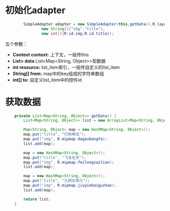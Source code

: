 # 初始化adapter
```java
        SimpleAdapter adapter = new SimpleAdapter(this,getData(),R.layout.simple_list_item,
                new String[]{"img","title"},
                new int[]{R.id.img,R.id.title});
```
五个参数：
* **Context context:** 上下文，一般传this
* **List<? extends Map<String, ?>> data** List<Map<String, Object>>型数据
* **int resource:** list_item索引，一般传自定义的list_item
* **String[] from:** map中的key组成的字符串数组 
* **int[] to:** 自定义list_item中的控件id
# 获取数据
```java
    private List<Map<String, Object>> getData() {
        List<Map<String, Object>> list = new ArrayList<Map<String, Object>>();

        Map<String, Object> map = new HashMap<String, Object>();
        map.put("title", "打狗棒法");
        map.put("img", R.mipmap.dagoubangfa);
        list.add(map);

        map = new HashMap<String, Object>();
        map.put("title", "飞龙在天");
        map.put("img", R.mipmap.feilongzaitian);
        list.add(map);

        map = new HashMap<String, Object>();
        map.put("title", "九阴白骨爪");
        map.put("img", R.mipmap.jiuyinbaiguzhao);
        list.add(map);

        return list;
    }
```